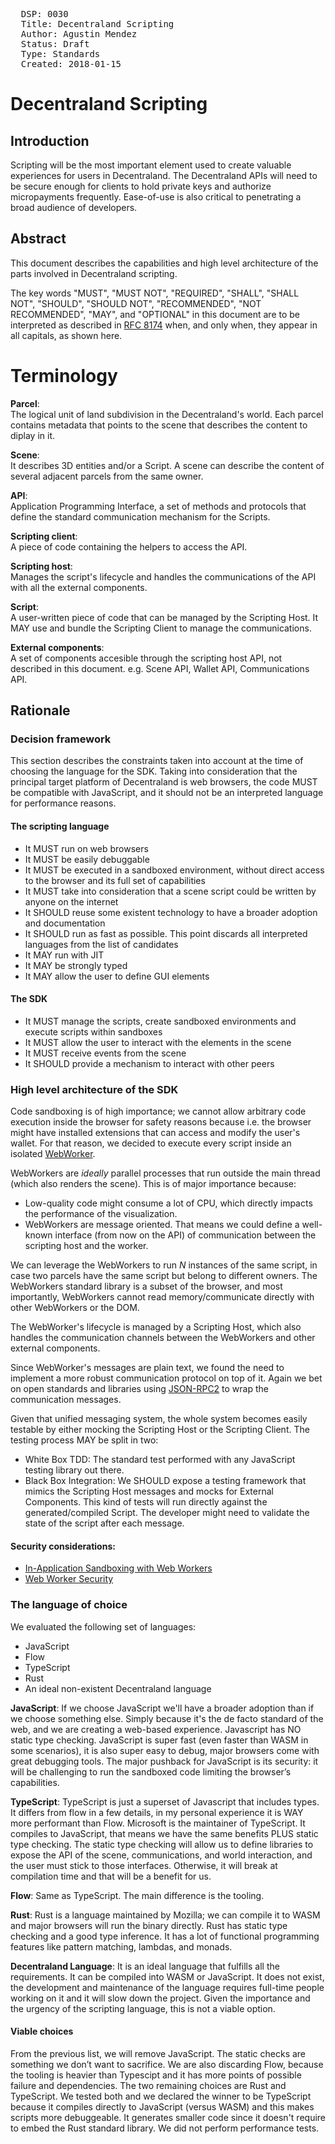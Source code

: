 <pre>
  DSP: 0030
  Title: Decentraland Scripting
  Author: Agustin Mendez <agus@decentraland.org>
  Status: Draft
  Type: Standards
  Created: 2018-01-15
</pre>

# Decentraland Scripting

## Introduction

Scripting will be the most important element used to create valuable experiences for users in Decentraland. The Decentraland APIs will need to be secure enough for clients to hold private keys and authorize micropayments frequently. Ease-of-use is also critical to penetrating a broad audience of developers.

## Abstract

This document describes the capabilities and high level architecture of the parts involved in Decentraland scripting.

The key words "MUST", "MUST NOT", "REQUIRED", "SHALL", "SHALL NOT", "SHOULD", "SHOULD NOT", "RECOMMENDED", "NOT RECOMMENDED", "MAY", and "OPTIONAL" in this document are to be interpreted as described in [RFC 8174](https://tools.ietf.org/html/rfc8174) when, and only when, they appear in all capitals, as shown here.

# Terminology

**Parcel**:  
  The logical unit of land subdivision in the Decentraland's world. Each parcel contains metadata that points to the scene that describes the content to diplay in it.

**Scene**:  
  It describes 3D entities and/or a Script. A scene can describe the content of several adjacent parcels from the same owner.

**API**:  
  Application Programming Interface, a set of methods and protocols that define the standard communication mechanism for the Scripts.

**Scripting client**:  
  A piece of code containing the helpers to access the API.

**Scripting host**:  
  Manages the script's lifecycle and handles the communications of the API with all the external components.

**Script**:  
  A user-written piece of code that can be managed by the Scripting Host. It MAY use and bundle the Scripting Client to manage the communications.

**External components**:  
  A set of components accesible through the scripting host API, not described in this document. e.g. Scene API, Wallet API, Communications API.

## Rationale

### Decision framework

This section describes the constraints taken into account at the time of choosing the language for the SDK. Taking into consideration that the principal target platform of Decentraland is web browsers, the code MUST be compatible with JavaScript, and it should not be an interpreted language for performance reasons.

#### The scripting language
- It MUST run on web browsers
- It MUST be easily debuggable
- It MUST be executed in a sandboxed environment, without direct access to the browser and its full set of capabilities
- It MUST take into consideration that a scene script could be written by anyone on the internet
- It SHOULD reuse some existent technology to have a broader adoption and documentation
- It SHOULD run as fast as possible. This point discards all interpreted languages from the list of candidates
- It MAY run with JIT
- It MAY be strongly typed
- It MAY allow the user to define GUI elements

#### The SDK
- It MUST manage the scripts, create sandboxed environments and execute scripts within sandboxes
- It MUST allow the user to interact with the elements in the scene
- It MUST receive events from the scene
- It SHOULD provide a mechanism to interact with other peers

### High level architecture of the SDK

Code sandboxing is of high importance; we cannot allow arbitrary code execution inside the browser for safety reasons because i.e. the browser might have installed extensions that can access and modify the user's wallet. For that reason, we decided to execute every script inside an isolated [WebWorker](https://www.w3.org/TR/workers).

WebWorkers are _ideally_ parallel processes that run outside the main thread (which also renders the scene). This is of major importance because:
- Low-quality code might consume a lot of CPU, which directly impacts the performance of the visualization.
- WebWorkers are message oriented. That means we could define a well-known interface (from now on the API) of communication between the scripting host and the worker.  

We can leverage the WebWorkers to run _N_ instances of the same script, in case two parcels have the same script but belong to different owners.
The WebWorkers standard library is a subset of the browser, and most importantly, WebWorkers cannot read memory/communicate directly with other WebWorkers or the DOM.  

The WebWorker's lifecycle is managed by a Scripting Host, which also handles the communication channels between the WebWorkers and other external components.

Since WebWorker's messages are plain text, we found the need to implement a more robust communication protocol on top of it. Again we bet on open standards and libraries using [JSON-RPC2](http://www.jsonrpc.org/specification) to wrap the communication messages.

Given that unified messaging system, the whole system becomes easily testable by either mocking the Scripting Host or the Scripting Client. The testing process MAY be split in two:
- White Box TDD: The standard test performed with any JavaScript testing library out there.
- Black Box Integration: We SHOULD expose a testing framework that mimics the Scripting Host messages and mocks for External Components. This kind of tests will run directly against the generated/compiled Script. The developer might need to validate the state of the script after each message.

#### Security considerations:
- [In-Application Sandboxing with Web Workers](https://gist.github.com/menduz/01e37c992086e04fa11e3a667b9da6cb)
- [Web Worker Security](https://www.owasp.org/index.php/HTML5_Security_Cheat_Sheet#Web_Workers)

### The language of choice

We evaluated the following set of languages:
- JavaScript
- Flow
- TypeScript
- Rust
- An ideal non-existent Decentraland language

**JavaScript**:
  If we choose JavaScript we'll have a broader adoption than if we choose something else. Simply because it's the de facto standard of the web, and we are creating a web-based experience. 
  Javascript has NO static type checking. 
  JavaScript is super fast (even faster than WASM in some scenarios), it is also super easy to debug, major browsers come with great debugging tools. The major pushback for JavaScript is its security: it will be challenging to run the sandboxed code limiting the browser’s capabilities.

**TypeScript**:
  TypeScript is just a superset of Javascript that includes types. It differs from flow in a few details, in my personal experience it is WAY more performant than Flow. Microsoft is the maintainer of TypeScript. 
  It compiles to JavaScript, that means we have the same benefits PLUS static type checking. The static type checking will allow us to define libraries to expose the API of the scene, communications, and world interaction, and the user must stick to those interfaces. Otherwise, it will break at compilation time and that will be a benefit for us.

**Flow**:
  Same as TypeScript. The main difference is the tooling.

**Rust**:
  Rust is a language maintained by Mozilla; we can compile it to WASM and major browsers will run the binary directly. Rust has static type checking and a good type inference. It has a lot of functional programming features like pattern matching, lambdas, and monads.

**Decentraland Language**:
  It is an ideal language that fulfills all the requirements. It can be compiled into WASM or JavaScript. It does not exist, the development and maintenance of the language requires full-time people working on it and it will slow down the project. Given the importance and the urgency of the scripting language, this is not a viable option.

#### Viable choices
  From the previous list, we will remove JavaScript. The static checks are something we don’t want to sacrifice.
  We are also discarding Flow, because the tooling is heavier than Typescipt and it has more points of possible failure and dependencies.
  The two remaining choices are Rust and TypeScript.
  We tested both and we declared the winner to be TypeScript because it compiles directly to JavaScript (versus WASM) and this makes scripts more debuggeable. It generates smaller code since it doesn't require to embed the Rust standard library.
  We did not perform performance tests.

